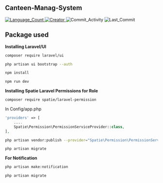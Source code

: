 ## Canteen-Manag-System

<p align="left">
<a href="https://github.com/ranjith-acharya/canteen-manag-system" target="_blank">
    <img src="https://img.shields.io/github/languages/count/ranjith-acharya/canteen-manag-system?style=plastic" alt="Language_Count">
</a>
<a href="https://github.com/ranjith-acharya" target="_blank">
    <img src="https://img.shields.io/badge/creator-ranjith--acharya-blue?style=plastic" alt="Creator">
</a>
<img src="https://img.shields.io/github/commit-activity/m/ranjith-acharya/canteen-manag-system?style=plastic" alt="Commit_Activity">
<img src="https://img.shields.io/github/last-commit/ranjith-acharya/canteen-manag-system?style=plastic" alt="Last_Commit">
</p>

## Package used

<strong>Installing Laravel/UI</strong><br>
```bash
composer require laravel/ui
```
```bash
php artisan ui bootstrap --auth
```
```bash
npm install
```
```bash
npm run dev
```

<strong>Installing Spatie Laravel Permissions for Role</strong><br>
```bash
composer require spatie/laravel-permission
```
In Config/app.php
```php
'providers' => [
	....
	Spatie\Permission\PermissionServiceProvider::class,
],
```
```bash
php artisan vendor:publish --provider="Spatie\Permission\PermissionServiceProvider"
```
```bash
php artisan migrate
```

<strong>For Notification</strong><br>
```bash
php artisan make:notification
```
```bash
php artisan migrate
```

